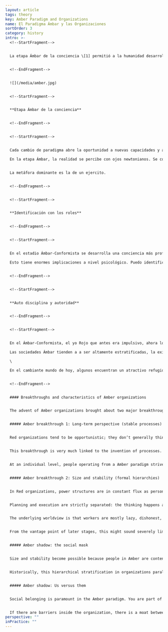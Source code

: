 ```yaml
---
layout: article
tags: theory
key: Amber Paradigm and Organizations
name: El Paradigma Ámbar y las Organizaciones
sortOrder: 3
category: history
intro: >-
  <!--StartFragment-->


  La etapa Ámbar de la conciencia \[1] permitió a la humanidad desarrollar organizaciones que podrían operar en una escala sin precedentes. Esto llevó a la formación de instituciones burocráticas, y los estados nacionales, muchos de los cuales han sobrevivido durante siglos. Las organizaciones Ámbar se esfuerzan por la estabilidad y se caracterizan por roles y rangos claros dentro de una estructura jerárquica. El liderazgo se ejerce a través del mando y control y se espera su cumplimiento en toda la organización. La estabilidad y el orden se hacen cumplir a través de reglas y procesos. No se fomenta la innovación y la competencia se ve con sospecha. La metáfora dominante es la de un ejército. Quizás la organización Ámbar más importante sea la Iglesia Católica.


  <!--EndFragment-->


  ![](/media/amber.jpg)


  <!--StartFragment-->


  **Etapa Ámbar de la conciencia**


  <!--EndFragment-->


  <!--StartFragment-->


  Cada cambio de paradigma abre la oportunidad a nuevas capacidades y a posibilidades sin precedentes. Con el surgimiento de la conciencia Ámbar-Conformista la humanidad dio un salto desde el mundo tribal, que subsistía mediante la horticultura, a la era de la agricultura, estados y civilizaciones, instituciones, burocracias y religiones organizadas. De acuerdo con los psicólogos del desarrollo, una gran parte de la población adulta de las sociedades desarrolladas de hoy opera en este paradigma.\

  En la etapa Ámbar, la realidad se percibe con ojos newtonianos. Se comprende la causalidad,(6) el tiempo lineal (pasado, presente, futuro) y la proyección al futuro. Este terreno permitió el surgimiento de la agricultura: cultivar la tierra requiere autodisciplina y anticipación, que permiten conservar las semillas de la cosecha presente para obtener la comida del año que viene. El excedente calórico que genera la agricultura permitió alimentar a toda una clase de dirigentes, administradores, sacerdotes, guerreros y artesanos; y trajo consigo la transición de los cacicazgos a los Estados y las civilizaciones, alrededor del año 4.000 a.C, en Mesopotamia.


  La metáfora dominante es la de un ejercito.


  <!--EndFragment-->


  <!--StartFragment-->


  **Identificación con los roles**


  <!--EndFragment-->


  <!--StartFragment-->


  En el estadio Ámbar-Conformista se desarrolla una conciencia más profunda de las emociones y la percepción de otras personas. Piaget, psicólogo infantil pionero, llevó a cabo un experimento definitorio de la cognición Se coloca una pelota de dos colores entre un niño y un adulto, con el lado verde hacia el niño y el lado rojo hacia el adulto. En estadios anteriores al Ámbar, un niño aún no puede ver el mundo desde la perspectiva del otro, y sostendrá que tanto él como el adulto ven una pelota verde. Cerca de los seis o siete años, un niño criado en un entorno amoroso aprenderá a ver el mundo a través de los ojos de otro y logrará registrar correctamente que el adulto ve el lado rojo de la pelota.\

  Esto tiene enormes implicaciones a nivel psicológico. Puedo identificarme con mi perspectiva y mi función y verla como distinta a la de otro. También puedo imaginar cómo me ven los demás. Mi ego y mi sensación de valía dependen mucho ahora de las opiniones de otras personas, de modo que lucharé por lograr la aprobación, la aceptación y la pertenencia a mi círculo social. En este estadio las personas interiorizan las normas del grupo y su pensamiento dominante es si guardan la apariencia, el comportamiento y los pensamientos adecuados para pertenecer a él. Aún está presente el pensamiento dualista del Rojo, individual de "a mí manera o a la tuya" es reemplazado ahora por un "nosotros o ellos" colectivo. El egocentrismo Rojo ha dado lugar al etnocentrismo Ámbar. Ken Wilber lo describe así: *El cuidado y la preocupación se expanden del yo al grupo, ¡pero no más allá! Sí eres miembro del grupo (miembro de... mi mitología, mi ideología) también estás "salvado". Pero si perteneces a otra cultura, a otro grupo, a otra mitología, a otro dios, estás condenado.* (2)


  <!--EndFragment-->


  <!--StartFragment-->


  **Auto disciplina y autoridad**


  <!--EndFragment-->


  <!--StartFragment-->


  En el Ámbar-Conformista, el yo Rojo que antes era impulsivo, ahora logra auto-disciplinarse y autocontrolarse tanto en público como en privado. Las sociedades Ámbar poseen una moral sencilla basada en una sola forma aceptada y correcta de hacer las cosas. El mundo Ámbar-Conformista es estático: existen leyes inmutables que dan cuenta de un mundo justo en el que las cosas están bien o mal. Si hacemos lo que está bien seremos recompensados, en esta vida o en la siguiente. Si hacemos o decimos las cosas incorrectas, seremos castigados o hasta rechazados por el grupo, y probablemente suframos en el más allá. La gente interioriza las reglas y la moral y siente culpa y vergüenza cuando se extravía. Aquí, la autoridad que define lo que es bueno y malo está más ligada a una función que a una personalidad poderosa (como en el caso del Rojo). La autoridad está en la sotana del sacerdote, no en quién la lleva puesta.\

  Las sociedades Ámbar tienden a a ser altamente estratificadas, la existencia de clases sociales o sistemas de castas y rígidas diferencias de género. Al nacer, una lotería define en qué casta nacemos. De ahí en adelante, nuestro futuro está cartografiado: se espera que nos comportemos, pensemos, vistamos, comamos y nos casemos de acuerdo a nuestra casta.\

  \

  En el cambiante mundo de hoy, algunos encuentran un atractivo refugio en las certezas del Ámbar y claman por regresar a un conjunto fijo de valores morales. Si adoptamos esa perspectiva, lo hacemos ignorando la enorme desigualdad de las sociedades tradicionales, que imponen estrictas normas sociales y sexuales. Puede resultar incómodo, por decirlo suave, ser mujer, homosexual, intocable o librepensador en una sociedad Ámbar-Conformista.


  <!--EndFragment-->


  #### Breakthroughs and characteristics of Amber organizations


  The advent of Amber organizations brought about two major breakthroughs: organizations can now plan for the medium and long term, and they can create organizational structures that are stable and can scale. Combine these two breakthroughs, and you get organizations able to achieve unprecedented outcomes, beyond anything Red organizations could have even contemplated. Historically, Amber organizations are the ones that have built irrigation systems, pyramids, and the Great Wall of China. Amber organizations ran the ships, the trading posts, and the plantations of the Colonial world. The Catholic Church is built on this paradigm―arguably it has been the defining Amber organization for the Western world. The first large corporations of the Industrial Revolution were run on this template. Amber organizations are still very present today: most government agencies, public schools, religious institutions, and the military are run based on Amber principles and practices.


  ##### Amber breakthrough 1: Long-term perspective (stable processes)


  Red organizations tend to be opportunistic; they don’t generally think more than a few weeks ahead. Amber organizations can take on long-term projects―constructing cathedrals that might take two centuries to complete or creating networks of colonial trading posts thousands of miles away to facilitate commerce.


  This breakthrough is very much linked to the invention of processes. With processes, we can replicate past experience into the future. Last year’s harvest will be our template for this year’s; next year’s classroom will be run with the same lesson plan as this year’s. With processes, critical knowledge no longer depends on a particular person; it is embedded in the organization and can be transmitted across generations. Any person can be replaced by another that takes over the same role in the process. Even the chief is replaceable, in an orderly succession, and Amber organizations can therefore survive for centuries.


  At an individual level, people operating from a Amber paradigm strive for order and predictability; change is viewed with suspicion. The same holds true for Amber organizations, which are exceptionally well-suited for a stable world where the future can be planned based on past experience. They operate on the hidden assumption that there is one right way of doing things and that the world is (or should be) absolute. What has worked in the past will work in the future. Amber organizations find it hard to accept the need for change. The idea that there is one right way makes them uncomfortable with competition. Historically, they have striven for dominance and monopoly.


  ##### Amber breakthrough 2: Size and stability (formal hierarchies)


  In Red organizations, power structures are in constant flux as personalities jockey for influence. Amber organizations bring stability to power, with formal titles, fixed hierarchies, and organization charts. The overall structure settles into a well defined hierarchy. The plant manager is in charge of the department heads, who in turn oversee unit managers, line managers, foremen, and operators. Personal allegiance to the chief is no longer needed because everyone knows where they fit in the hierarchy. Much larger organizations become possible, spanning not hundreds but thousands of workers, and they can operate across vast distances. Mankind’s first global organizations―from the Catholic Church to the East India Company―were built on a Amber template.


  Planning and execution are strictly separated: the thinking happens at the top, the doing at the bottom. Decisions made at the top get handed down through successive layers of management. Control is maintained through compliance with rules and procedures. Leaders at all levels are given responsibility for compliance and can discipline those found wanting..


  The underlying worldview is that workers are mostly lazy, dishonest, and in need of direction. They must be supervised and told what is expected of them. Participatory management seems foolish from an Amber perspective; management must rely on command and control to achieve results. Jobs at the frontlines are specific and often routine. Innovation, critical thinking, and self-expression are not asked for (and are often discouraged). Information is shared on an as-needed basis. People are effectively interchangeable resources.


  From the vantage point of later stages, this might sound severely limiting. But as a step up from Red, it is major progress. Even people at the bottom of the organization feel that the predictability of routine work is liberating compared to the constant vigilance required in Red organization.. We no longer need to watch out for threats and danger that might come unexpectedly from any direction. We just need to follow the rules.


  ##### Amber shadow: the social mask


  Size and stability become possible because people in Amber are content to stay in their place in return for safety and predictability. People operating from this stage closely identify with their role and position. Amber organizations have invented and generalized the use of titles, ranks, and uniforms to bolster role identification. A bishop’s robe signals that inside is no mere priest. A general’s uniform can hardly be confused with a lieutenant’s or a private’s, even from far away. In factories, the owner, the engineer, the accountant, the foreman, and the machine operator tend to dress differently, even to this day. When we put on our ‘uniform’, we also put on a distinct identity, a social mask. We internalize behaviors that are expected of people with our rank and in our line of work. As a worker, it’s not only that I wear a different clothes to the engineer. I eat in the workers’ mess; he eats in the factory restaurant. And in these places, the subjects of conversation, the jokes, and the type of self-disclosure are vastly different. Social stability comes at the price of wearing a mask, of learning to distance ourselves from our unique nature, from our personal desires, needs, and feelings; instead, we embrace a socially acceptable self.


  Historically, this hierarchical stratification in organizations paralleled social stratification: The roles you could aspire to depended on your families position in society. It was often very difficult to ‘break the mold’. Fortunately, that rigid social stratification has disappeared in modern societies. Today’s Amber organizations still tend to reinforce hierarchy, albeit in more subtle ways. Promotion is often based on experience and service and sometimes the most qualified do not get the job because they haven’t ticked all the right boxes.


  ##### Amber shadow: Us versus them


  Social belonging is paramount in the Amber paradigm. You are part of the group, or you are not―it is “us” versus “them.” This dividing line can be found throughout Amber organizations―nurses versus doctors versus administrators, line versus staff, frontline versus headquarters etc. Amber organizations have definitive silos, and groups eye each other with suspicion across them. Co-operation and trust is enabled through procedures and rules that people have to abide by.


  If there are barriers inside the organization, there is a moat between the organization and the outside world. Amber organizations try wherever possible to be self-contained and autonomous. Early car factories had their own rubber plantations and steel mills, operated their own bakeries, and provided social housing. Employees also “belong” to the organization: employment is assumed to be lifelong, and much of people’s social life revolves around the organization. The possibility of dismissal therefore carries a double threat: employees risk losing both the identity the work gives them as well as the social fabric they are embedded in. Someone who decides to leave the organization is often met with bewilderment, if not accused of betrayal. Many of today’s Amber organizations still have lifetime employment as an underlying norm. For those who decide to leave, the process is often painful―akin to shedding an old life and having to reinvent a new one.
perspective: ""
inPractice: ""
---
```

